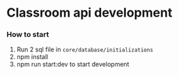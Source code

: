 # Classroom api development

### How to start
1. Run 2 sql file in `core/database/initializations`
2. npm install
3. npm run start:dev to start development